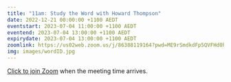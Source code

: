 ```yaml
---
title: "11am: Study the Word with Howard Thompson"
date: 2022-12-21 00:00:00 +1100 AEDT
eventstart: 2023-07-04 11:00:00 +1100 AEDT
eventend: 2023-07-04 13:00:00 +1100 AEDT
expirydate: 2023-07-04 13:00:00 +1100 AEDT
zoomlink: https://us02web.zoom.us/j/86388119164?pwd=ME9rSmdkdFp5QVFHd0hIbDZmNXhRQT09
img: images/wordID.jpg
---
```


[Click to join Zoom](https://us02web.zoom.us/j/86388119164?pwd=ME9rSmdkdFp5QVFHd0hIbDZmNXhRQT09) when the meeting time arrives.